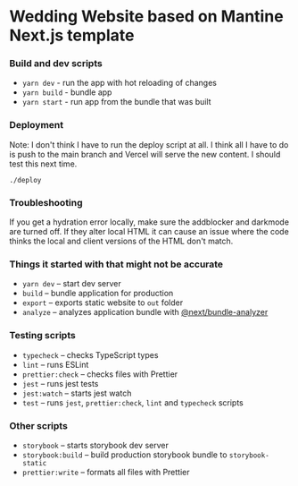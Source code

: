 # Wedding Website based on Mantine Next.js template

### Build and dev scripts

- `yarn dev` - run the app with hot reloading of changes
- `yarn build` - bundle app
- `yarn start` - run app from the bundle that was built

### Deployment


Note: I don't think I have to run the deploy script at all.  I think all I have to do is push to the main branch and Vercel will serve the new content. I should test this next time.

`./deploy`

### Troubleshooting

If you get a hydration error locally, make sure the addblocker and darkmode are turned off. If they alter local HTML it can cause an issue where the code thinks the local and client versions of the HTML don't match.

### Things it started with that might not be accurate

- `yarn dev` – start dev server
- `build` – bundle application for production
- `export` – exports static website to `out` folder
- `analyze` – analyzes application bundle with [@next/bundle-analyzer](https://www.npmjs.com/package/@next/bundle-analyzer)

### Testing scripts

- `typecheck` – checks TypeScript types
- `lint` – runs ESLint
- `prettier:check` – checks files with Prettier
- `jest` – runs jest tests
- `jest:watch` – starts jest watch
- `test` – runs `jest`, `prettier:check`, `lint` and `typecheck` scripts

### Other scripts

- `storybook` – starts storybook dev server
- `storybook:build` – build production storybook bundle to `storybook-static`
- `prettier:write` – formats all files with Prettier
